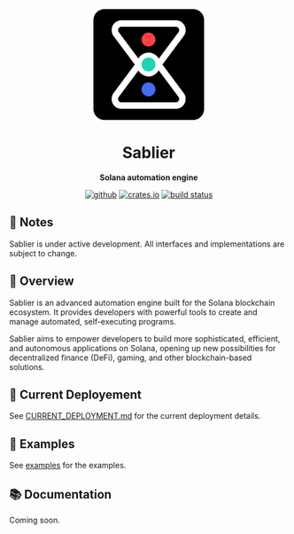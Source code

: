<div align="center">
  <img width="200" src="./logo.png" alt="Sablier Logo" />

  <h1>Sablier</h1>

  <p>
    <strong>Solana automation engine</strong>
  </p>

[<img alt="github" src="https://img.shields.io/badge/github-Sablier/sablier-8da0cb?style=for-the-badge&labelColor=555555&logo=github" height="20">](https://github.com/AdrenaFoundation/sablier)
[<img alt="crates.io" src="https://img.shields.io/crates/v/sablier-thread-program.svg?style=for-the-badge&color=fc8d62&logo=rust" height="20">](https://crates.io/crates/sablier-thread-program)
[<img alt="build status" src="https://img.shields.io/github/actions/workflow/status/AdrenaFoundation/sablier/ci.yml?branch=main&style=for-the-badge" height="20">](https://github.com/AdrenaFoundation/sablier/actions/workflows/ci.yml?query=branch%3Amain)
</div>

## 📝 Notes

Sablier is under active development. All interfaces and implementations are subject to change.

## 📍 Overview

Sablier is an advanced automation engine built for the Solana blockchain ecosystem. It provides developers with powerful tools to create and manage automated, self-executing programs.

Sablier aims to empower developers to build more sophisticated, efficient, and autonomous applications on Solana, opening up new possibilities for decentralized finance (DeFi), gaming, and other blockchain-based solutions.

## 🚀 Current Deployement

See [CURRENT_DEPLOYMENT.md](./CURRENT_DEPLOYMENT.md) for the current deployment details.

## 🧪 Examples

See [examples](./examples/) for the examples.


## 📚 Documentation

Coming soon.
